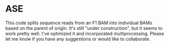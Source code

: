 # ASE
This code splits sequence reads from an F1 BAM into individual BAMs based on the parent of origin.
It's still "under construction", but it seems to work pretty well. I've optimized it and incorporated multiprocessing. Please let me know if you have any suggestions or would like to collaborate.
